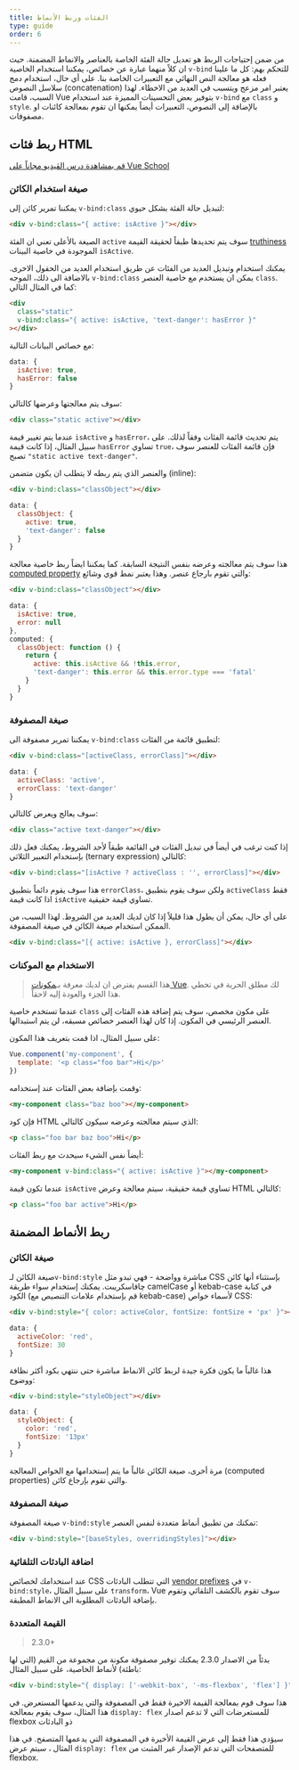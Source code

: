 ```yaml
---
title: الفئات وربط الأنماط
type: guide
order: 6
---
```


من ضمن إحتياجات الربط هو تعديل حالة الفئة الخاصة بالعناصر والانماط المضمنة. حيث ان كلاً منهما عبارة عن خصائص، يمكننا استخدام الخاصية `v-bind` للتحكم بهم: كل ما علينا فعله هو معالجة النص النهائي مع التعبيرات الخاصة بنا. على أي حال، استخدام دمج سلاسل النصوص (concatenation) يعتبر امر مزعج ويتسبب في العديد من الاخطاء. لهذا السبب، قامت Vue بتوفير بعض التحسينات المميزة عند استخدام `v-bind` مع `class` و `style`. بالإضافة إلى النصوص، التعبيرات أيضاً يمكنها ان تقوم بمعالجة كائنات او مصفوفات.

## ربط فئات HTML
<div class="vueschool"><a href="https://vueschool.io/lessons/vuejs-dynamic-classes?friend=vuejs" target="_blank" rel="noopener" title="Free Vue.js Dynamic Classes Lesson">قم بمشاهدة درس الڤيديو مجاناً على Vue School</a></div>

### صيغة استخدام الكائن

يمكننا تمرير كائن إلى `v-bind:class` لتبديل حالة الفئة بشكل حيوي:

``` html
<div v-bind:class="{ active: isActive }"></div>
```

الصيغة بالأعلى تعني ان الفئة `active` سوف يتم تحديدها طبقاً لحقيقة القيمة [truthiness](https://developer.mozilla.org/en-US/docs/Glossary/Truthy) الموجودة في خاصية البينات `isActive`.

يمكنك استخدام وتبديل العديد من الفئات عن طريق استخدام العديد من الحقول الاخرى. بالاضافة الى ذلك، الموجه `v-bind:class` يمكن ان يستخدم مع خاصية العنصر `class`. كما في المثال التالي:

``` html
<div
  class="static"
  v-bind:class="{ active: isActive, 'text-danger': hasError }"
></div>
```
مع خصائص البيانات التالية:

``` js
data: {
  isActive: true,
  hasError: false
}
```

سوف يتم معالجتها وعرضها كالتالي:

``` html
<div class="static active"></div>
```

عندما يتم تغيير قيمة `isActive` و `hasError`، يتم تحديث قائمة الفئات وفقاً لذلك. على سبيل المثال، إذا كانت قيمة `hasError` تساوي `true`، فإن قائمة الفئات للعنصر سوف تصبح `"static active text-danger"`.

والعنصر الذي يتم ربطه لا يتطلب ان يكون متضمن (inline):

``` html
<div v-bind:class="classObject"></div>
```
``` js
data: {
  classObject: {
    active: true,
    'text-danger': false
  }
}
```

هذا سوف يتم معالجته وعرضه بنفس النتيجة السابقة. كما يمكننا ايضاً ربط خاصية معالجة [computed property](computed.html) والتي تقوم بارجاع عنصر. وهذا يعتبر نمط قوي وشائع:

``` html
<div v-bind:class="classObject"></div>
```
``` js
data: {
  isActive: true,
  error: null
},
computed: {
  classObject: function () {
    return {
      active: this.isActive && !this.error,
      'text-danger': this.error && this.error.type === 'fatal'
    }
  }
}
```

### صيغة المصفوفة

يمكننا تمرير مصفوفة الى `v-bind:class` لتطبيق قائمة من الفئات:

``` html
<div v-bind:class="[activeClass, errorClass]"></div>
```
``` js
data: {
  activeClass: 'active',
  errorClass: 'text-danger'
}
```

سوف يعالج ويعرض كالتالي:

``` html
<div class="active text-danger"></div>
```

إذا كنت ترغب في أيضاً في تبديل الفئات في القائمة طبقاً لأحد الشروط، يمكنك فعل ذلك بإستخدام التعبير الثلاثي (ternary expression) كالتالي:

``` html
<div v-bind:class="[isActive ? activeClass : '', errorClass]"></div>
```
هذا سوف يقوم دائماً بتطبيق `errorClass`، ولكن سوف يقوم بتطبيق `activeClass` فقط اذا كانت قيمة `isActive` تساوي قيمة حقيقية.

على أي حال، يمكن أن يطول هذا  قليلاً إذا كان لديك العديد من الشروط. لهذا السبب، من الممكن استخدام صيغة الكائن في صيغة المصفوفة.

``` html
<div v-bind:class="[{ active: isActive }, errorClass]"></div>
```

### الاستخدام مع الموكنات

> هذا القسم يفترض ان لديك معرفة بـ[مكونات Vue](components.html). لك مطلق الحرية في تخطي هذا الجزء والعودة إليه لاحقاً.

عندما تستخدم خاصية `class` على مكون مخصص، سوف يتم إضافة هذه الفئات إلى العنصر الرئيسي في المكون. إذا كان لهذا العنصر خصائص مسبقه، لن يتم استبدالها.

على سبيل المثال، اذا قمت بتعريف هذا المكون:

``` js
Vue.component('my-component', {
  template: '<p class="foo bar">Hi</p>'
})
```

وقمت بإضافة بعض الفئات عند إستخدامه:

``` html
<my-component class="baz boo"></my-component>
```

فإن كود HTML الذي سيتم معالجته وعرضه سيكون كالتالي:

``` html
<p class="foo bar baz boo">Hi</p>
```

أيضاً نفس الشيء سيحدث مع ربط الفئات:

``` html
<my-component v-bind:class="{ active: isActive }"></my-component>
```

عندما تكون قيمة `isActive` تساوي قيمة حقيقية، سيتم معالجة وعرض HTML كالتالي:

``` html
<p class="foo bar active">Hi</p>
```

## ربط الأنماط المضمنة

### صيغة الكائن

صيغة الكائن لـ`v-bind:style` مباشرة وواضحة - فهي تبدو مثل CSS بإستثناء أنها كائن چافاسكريبت. يمكنك إستخدام سواء طريقة camelCase أو kebab-case في كتابة الكود (قم بإستخدام علامات التنصيص مع kebab-case) لأسماء خواص CSS:

``` html
<div v-bind:style="{ color: activeColor, fontSize: fontSize + 'px' }"></div>
```
``` js
data: {
  activeColor: 'red',
  fontSize: 30
}
```

هذا غالباً ما يكون فكرة جيدة لربط كائن الانماط مباشرة حتى ننتهي بكود أكثر نظافة ووضوح:

``` html
<div v-bind:style="styleObject"></div>
```
``` js
data: {
  styleObject: {
    color: 'red',
    fontSize: '13px'
  }
}
```
مرة أخرى، صيغة الكائن غالباً ما يتم إستخدامها مع الخواص المعالجة (computed properties) والتي تقوم بإرجاع كائن.

### صيغة المصفوفة

صيغة المصفوفة `v-bind:style` تمكنك من تطبيق أنماط متعددة لنفس العنصر:

``` html
<div v-bind:style="[baseStyles, overridingStyles]"></div>
```

### اضافة البادئات التلقائية

عند استخدامك لخصائص CSS التي تتطلب البادئات [vendor prefixes](https://developer.mozilla.org/en-US/docs/Glossary/Vendor_Prefix) في `v-bind:style`، على سبيل المثال `transform`، Vue سوف تقوم بالكشف التلقائي وتقوم بإضافة البادئات المطلوبة الى الانماط المطبقة.


### القيمة المتعددة

> 2.3.0+

بدئاً من الاصدار 2.3.0 يمكنك توفير مصفوفة مكونة من مجموعة من القيم (التي لها باطئة) لأنماط الخاصية، على سبيل المثال:

``` html
<div v-bind:style="{ display: ['-webkit-box', '-ms-flexbox', 'flex'] }"></div>
```
هذا سوف قوم بمعالجة القيمة الاخيرة فقط في المصفوفة والتي يدعمها المستعرض. في هذا المثال، سوف يقوم بمعالجة `display: flex` للمستعرضات التي لا تدعم اصدار flexbox ذو البادئات

سيؤدي هذا فقط إلى عرض القيمة الأخيرة في المصفوفة التي يدعمها المتصفح. في هذا المثال ، سيتم عرض `display: flex` للمتصفحات التي تدعم الإصدار غير المثبت من flexbox.
